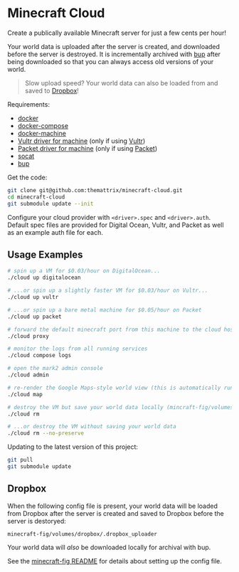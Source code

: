 # Minecraft Cloud

Create a publically available Minecraft server for just a few cents per hour!

Your world data is uploaded after the server is created, and downloaded
before the server is destroyed. It is incrementally archived with
[bup](https://github.com/bup/bup) after being downloaded so that you can always
access old versions of your world.

> Slow upload speed? Your world data can also be loaded from and saved to [Dropbox](#dropbox)!

Requirements:

- [docker](https://docs.docker.com/engine/installation/)
- [docker-compose](https://docs.docker.com/compose/install/)
- [docker-machine](https://docs.docker.com/machine/install-machine/)
- [Vultr driver for machine](https://github.com/janeczku/docker-machine-vultr) (only if using [Vultr](https://www.vultr.com/))
- [Packet driver for machine](https://github.com/packethost/docker-machine-driver-packet) (only if using [Packet](https://www.packet.net/))
- [socat](http://www.dest-unreach.org/socat/)
- [bup](https://github.com/bup/bup)

Get the code:

```bash
git clone git@github.com:themattrix/minecraft-cloud.git
cd minecraft-cloud
git submodule update --init
```

Configure your cloud provider with `<driver>.spec` and `<driver>.auth`.
Default spec files are provided for Digital Ocean, Vultr, and Packet as well as
an example auth file for each.


## Usage Examples

```bash
# spin up a VM for $0.03/hour on DigitalOcean...
./cloud up digitalocean

# ...or spin up a slightly faster VM for $0.03/hour on Vultr...
./cloud up vultr

# ...or spin up a bare metal machine for $0.05/hour on Packet
./cloud up packet

# forward the default minecraft port from this machine to the cloud host
./cloud proxy

# monitor the logs from all running services
./cloud compose logs

# open the mark2 admin console
./cloud admin

# re-render the Google Maps-style world view (this is automatically run once)
./cloud map

# destroy the VM but save your world data locally (mincraft-fig/volumes/game/world*)...
./cloud rm

# ...or destroy the VM without saving your world data
./cloud rm --no-preserve
```

Updating to the latest version of this project:

```bash
git pull
git submodule update
```


## Dropbox

When the following config file is present, your world data will be loaded from
Dropbox after the server is created and saved to Dropbox before the server is
destoryed:

    minecraft-fig/volumes/dropbox/.dropbox_uploader

Your world data will *also* be downloaded locally for archival with bup.

See the [minecraft-fig README](https://github.com/themattrix/minecraft-fig/blob/master/README.md)
for details about setting up the config file.
